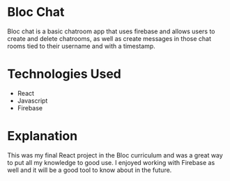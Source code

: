 # Bloc Chat
Bloc chat is a basic chatroom app that uses firebase and allows users to create and delete chatrooms, as well as create messages in those chat rooms tied to their username and with a timestamp.

# Technologies Used
* React
* Javascript
* Firebase

# Explanation
This was my final React project in the Bloc curriculum and was a great way to put all my knowledge to good use.  I enjoyed working with Firebase as well and it will be a good tool to know about in the future.

